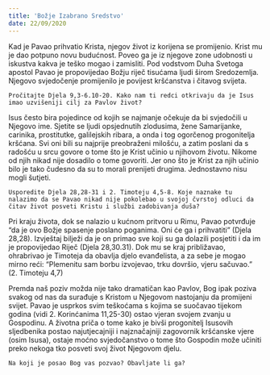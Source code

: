 ```yaml
---
title: 'Božje Izabrano Sredstvo'
date: 22/09/2020
---
```


Kad je Pavao prihvatio Krista, njegov život iz korijena se promijenio. Krist mu je dao potpuno novu budućnost. Poveo ga je iz njegove zone udobnosti u iskustva kakva je teško mogao i zamisliti. Pod vodstvom Duha Svetoga apostol Pavao je propovijedao Božju riječ tisućama ljudi širom Sredozemlja. Njegovo svjedočenje promijenilo je povijest kršćanstva i čitavog svijeta.

`Pročitajte Djela 9,3-6.10-20. Kako nam ti redci otkrivaju da je Isus imao uzvišeniji cilj za Pavlov život?`

Isus često bira pojedince od kojih se najmanje očekuje da bi svjedočili u Njegovo ime. Sjetite se ljudi opsjednutih zlodusima, žene Samarijanke, carinika, prostitutke, galilejskih ribara, a onda i tog ogorčenog progonitelja kršćana. Svi oni bili su najprije preobraženi milošću, a zatim poslani da s radošću u srcu govore o tome što je Krist učinio u njihovom životu. Nikome od njih nikad nije dosadilo o tome govoriti. Jer ono što je Krist za njih učinio bilo je tako čudesno da su to morali prenijeti drugima. Jednostavno nisu mogli šutjeti.

`Usporedite Djela 28,28-31 i 2. Timoteju 4,5-8. Koje naznake tu nalazimo da se Pavao nikad nije pokolebao u svojoj čvrstoj odluci da čitav život posveti Kristu i službi zadobivanja duša?`

Pri kraju života, dok se nalazio u kućnom pritvoru u Rimu, Pavao potvrđuje “da je ovo Božje spasenje poslano poganima. Oni će ga i prihvatiti” (Djela 28,28). Izvještaj bilježi da je on primao sve koji su ga dolazili posjetiti i da im je propovijedao Riječ (Djela 28,30.31). Dok mu se kraj približavao, ohrabrivao je Timoteja da obavlja djelo evanđelista, a za sebe je mogao mirno reći: “Plemenitu sam borbu izvojevao, trku dovršio, vjeru sačuvao.” (2. Timoteju 4,7)

Premda naš poziv možda nije tako dramatičan kao Pavlov, Bog ipak poziva svakog od nas da surađuje s Kristom u Njegovom nastojanju da promijeni svijet. Pavao je usprkos svim teškoćama s kojima se suočavao tijekom godina (vidi 2. Korinćanima 11,25-30) ostao vjeran svojem zvanju u Gospodinu. A životna priča o tome kako je bivši progonitelj Isusovih sljedbenika postao najutjecajniji i najznačajniji zagovornik kršćanske vjere (osim Isusa), ostaje moćno svjedočanstvo o tome što Gospodin može učiniti preko nekoga tko posveti svoj život Njegovom djelu.

`Na koji je posao Bog vas pozvao? Obavljate li ga?`